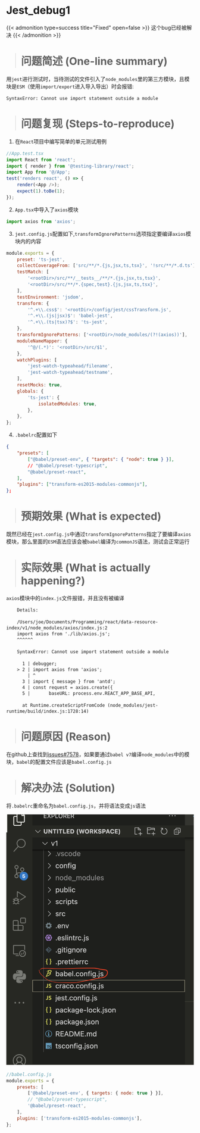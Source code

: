 # Jest_debug1


{{< admonition type=success title="Fixed" open=false >}}
这个bug已经被解决
{{< /admonition >}}

> # 问题简述 (One-line summary)

用`jest`进行测试时，当待测试的文件引入了`node_modules`里的第三方模块，且模块是`ESM`（使用`import/export`进入导入导出）时会报错:
```shell
SyntaxError: Cannot use import statement outside a module
```
> # 问题复现 (Steps-to-reproduce)


1. 在`React`项目中编写简单的单元测试用例

```typescript
//App.test.tsx
import React from 'react';
import { render } from '@testing-library/react';
import App from '@/App';
test('renders react', () => {
	render(<App />);
	expect(1).toBe(1);
});
```

2. `App.tsx`中导入了`axios`模块

```typescript
import axios from 'axios';
```

3. `jest.config.js`配置如下,`transformIgnorePatterns`选项指定要编译`axios`模块内的内容

```javascript
module.exports = {
	preset: 'ts-jest',
	collectCoverageFrom: ['src/**/*.{js,jsx,ts,tsx}', '!src/**/*.d.ts'],
	testMatch: [
		'<rootDir>/src/**/__tests__/**/*.{js,jsx,ts,tsx}',
		'<rootDir>/src/**/*.{spec,test}.{js,jsx,ts,tsx}',
	],
	testEnvironment: 'jsdom',
	transform: {
		'^.+\\.css$': '<rootDir>/config/jest/cssTransform.js',
		'^.+\\.(js|jsx)$': 'babel-jest',
		'^.+\\.(ts|tsx)?$': 'ts-jest',
	},
	transformIgnorePatterns: ['<rootDir>/node_modules/(?!(axios))'],
	moduleNameMapper: {
		'^@/(.*)': '<rootDir>/src/$1',
	},
	watchPlugins: [
		'jest-watch-typeahead/filename',
		'jest-watch-typeahead/testname',
	],
	resetMocks: true,
	globals: {
		'ts-jest': {
			isolatedModules: true,
		},
	},
};

```

4. `.babelrc`配置如下
```json
{
	"presets": [
		["@babel/preset-env", { "targets": { "node": true } }],
		// "@babel/preset-typescript",
		"@babel/preset-react",
	],
	"plugins": ["transform-es2015-modules-commonjs"],
};

```

> # 预期效果 (What is expected)

既然已经在`jest.config.js`中通过`transformIgnorePatterns`指定了要编译`axios`模块，那么里面的`ESM`语法应该会被`babel`编译为`commonJS`语法，测试会正常运行

> # 实际效果 (What is actually happening?)

`axios`模块中的`index.js`文件报错，并且没有被编译

```shell
    Details:

    /Users/joe/Documents/Programming/react/data-resource-index/v1/node_modules/axios/index.js:2
    import axios from './lib/axios.js';
    ^^^^^^

    SyntaxError: Cannot use import statement outside a module

      1 | debugger;
    > 2 | import axios from 'axios';
        | ^
      3 | import { message } from 'antd';
      4 | const request = axios.create({
      5 |       baseURL: process.env.REACT_APP_BASE_API,

      at Runtime.createScriptFromCode (node_modules/jest-runtime/build/index.js:1728:14)

```

> # 问题原因 (Reason)

在github上查找到[issues#7578](https://github.com/jestjs/jest/issues/7578)，如果要通过`babel v7`编译`node_modules`中的模块，`babel`的配置文件应该是`babel.config.js`



> # 解决办法 (Solution)

将`.babelrc`重命名为`babel.config.js`，并将语法变成`js`语法

![solution](/static/images/rename_babel.png)

```javascript
//babel.config.js
module.exports = {
	presets: [
		['@babel/preset-env', { targets: { node: true } }],
		// "@babel/preset-typescript",
		'@babel/preset-react',
	],
	plugins: ['transform-es2015-modules-commonjs'],
};

```
